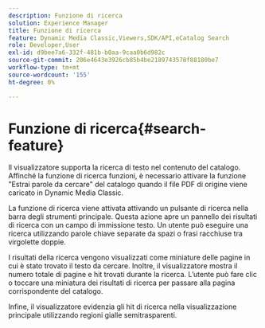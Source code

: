 ```yaml
---
description: Funzione di ricerca
solution: Experience Manager
title: Funzione di ricerca
feature: Dynamic Media Classic,Viewers,SDK/API,eCatalog Search
role: Developer,User
exl-id: d9bee7a6-332f-481b-b0aa-9caa0b6d982c
source-git-commit: 206e4643e3926cb85b4be2189743578f88180be7
workflow-type: tm+mt
source-wordcount: '155'
ht-degree: 0%

---
```


# Funzione di ricerca{#search-feature}

Il visualizzatore supporta la ricerca di testo nel contenuto del catalogo. Affinché la funzione di ricerca funzioni, è necessario attivare la funzione &quot;Estrai parole da cercare&quot; del catalogo quando il file PDF di origine viene caricato in Dynamic Media Classic.

La funzione di ricerca viene attivata attivando un pulsante di ricerca nella barra degli strumenti principale. Questa azione apre un pannello dei risultati di ricerca con un campo di immissione testo. Un utente può eseguire una ricerca utilizzando parole chiave separate da spazi o frasi racchiuse tra virgolette doppie.

I risultati della ricerca vengono visualizzati come miniature delle pagine in cui è stato trovato il testo da cercare. Inoltre, il visualizzatore mostra il numero totale di pagine e hit trovati durante la ricerca. L’utente può fare clic o toccare una miniatura dei risultati di ricerca per passare alla pagina corrispondente del catalogo.

Infine, il visualizzatore evidenzia gli hit di ricerca nella visualizzazione principale utilizzando regioni gialle semitrasparenti.
